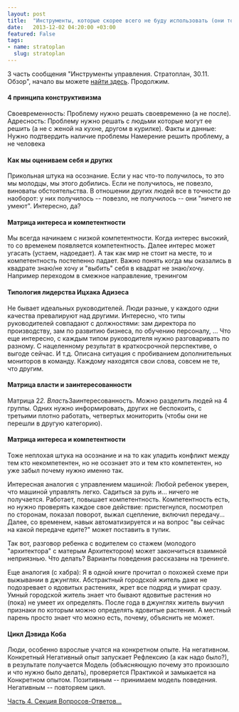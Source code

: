 ```yaml
---
layout: post
title:  "Инструменты, которые скорее всего не буду использовать (они тоже хороши)"
date:   2013-12-02 04:20:00 +03:00
featured: False
tags: 
- name: stratoplan
  slug: stratoplan
---
```

3 часть сообщения "Инструменты управления. Стратоплан, 30.11. Обзор", начало вы можете [найти здесь](http://kavaleu.ru/blog/12-instrumenty-upravleniya-stratoplan-3011-obzor/). Продолжим.

#### 4 принципа конструктивизма ####
Своевременность: Проблему нужно решать своевременно (а не после).
Адресность: Проблему нужно решать с людьми которые могут ее решить (а не с женой на кухне, другом в курилке).
Факты и данные: Нужно подтвердить наличие проблемы<!--more-->
Намерение решить проблему, а не человека
 
#### Как мы оцениваем себя и других ####
Прикольная штука на осознание.
Если у нас что-то получилось, то это мы молодцы, мы этого добились.
Если не получилось, не повезло, виноваты обстоятельства.
В отношении других людей все в точности до наоборот: у них получилось -- повезло, не получилось -- они "ничего не умеют".
Интересно, да?
 
#### Матрица интереса и компетентности ####
Мы всегда начинаем с низкой компетентности. Когда интерес высокий, то со временем появляется компетентность.
Далее интерес может угасать (устаем, надоедает). А так как мир не стоит на месте, то и компетентность постепенно падает.
Важно понять когда мы оказались в квадрате знаю/не хочу и "выбить" себя в квадрат не знаю/хочу. Например переходом в смежное направление, тренингом

#### Типология лидерства Ицхака Адизеса ####
Не бывает идеальных руководителей. Люди разные, у каждого одни качества превалируют над другими. Интересно, что типы руководителей совпадают с должностями: зам директора по производству, зам по развитию бизнеса, по обучению персоналу, ...
Что еще интересно, с каждым типом руководителя нужно разговаривать по разному.
С нацеленному результат в краткосрочной перспективе, о выгоде сейчас. И т.д.
Описана ситуация с пробиванием дополнительных мониторов в команду. Каждому находятся свои слова, совсем не те, что другим.

#### Матрица власти и заинтересованности ####
Матрица 2*2. Власть*Заинтересованность. Можно разделить людей на 4 группы.
Одних нужно информировать, других не беспокоить, с третьими плотно работать, четвертых мониторить (чтобы они не перешли в другую категорию).

#### Матрица интереса и компетентности ####
Тоже неплохая штука на осознание и на то как уладить конфликт между тем кто некомпетентен, но не осознает это и тем кто компетентен, но уже забыл почему нужно именно так.

Интересная аналогия с управлением машиной:
Любой ребенок уверен, что машиной управлять легко. Садиться за руль и... ничего не получается. 
Работает, повышает компетентность. Компетентность есть, но нужно проверять каждое свое действие: пристегнулся, посмотрел по сторонам, показал поворот, выжал сцепление, включил передачу...
Далее, со временем, навык автоматизируется и на вопрос "вы сейчас на какой передаче едите?" может поставить в тупик.

Так вот, разговор ребенка с водителем со стажем (молодого "архитектора" с матерым Архитектором) может закончиться взаимной неприязнью.
Что делать? Варианты поведения рассказаны на тренинге.

Еще аналогия (с хабра):
Я в одной книге прочитал о похожей схеме при выжывании в джунглях.
Абстрактный городской житель даже не подозревает о ядовитых растениях, жрет все подряд и умират сразу.
Умный городской житель знает что бывают ядовитые растения но (пока) не умеет их определять.
После года в джунглях житель выучил признаки по которым можно определять ядовитые растения.
А местный парень просто знает что можно есть, почему, объяснить не может. 

#### Цикл Дэвида Коба ####
Люди, особенно взрослые учатся на конкретном опыте. На негативном.
Конкретный Негативный опыт запускает Рефлексию (а как надо было?), в результате получается Модель (объясняющую почему это произошло и что нужно было делать), проверяется Практикой и замыкается на Конкретном опытом. Позитивным -- принимаем модель поведения. Негативным -- повторяем цикл. 

[Часть 4. Секция Вопросов-Ответов...](http://kavaleu.ru/blog/15-sekciya-vopros-otvet/)
